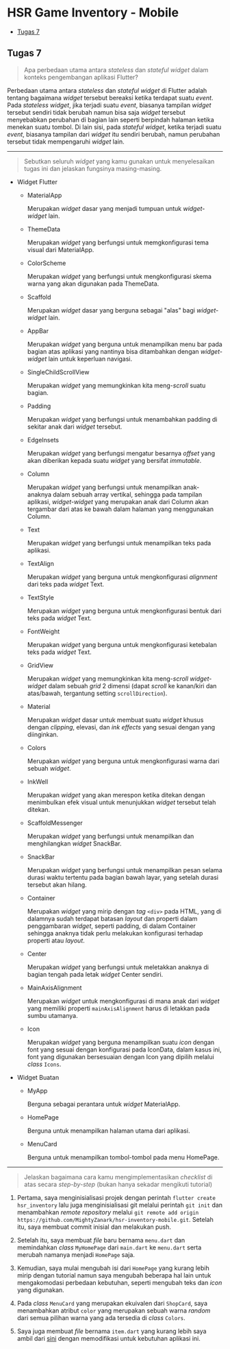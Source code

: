# HSR Game Inventory - Mobile
- [Tugas 7](#tugas-7)


## Tugas 7

> Apa perbedaan utama antara *stateless* dan *stateful widget* dalam konteks pengembangan aplikasi Flutter?

Perbedaan utama antara *stateless* dan *stateful widget* di Flutter adalah tentang bagaimana *widget* tersebut bereaksi ketika terdapat suatu *event*. Pada *stateless widget*, jika terjadi suatu *event*, biasanya tampilan *widget* tersebut sendiri tidak berubah namun bisa saja *widget* tersebut menyebabkan perubahan di bagian lain seperti berpindah halaman ketika menekan suatu tombol. Di lain sisi, pada *stateful widget*, ketika terjadi suatu *event*, biasanya tampilan dari *widget* itu sendiri berubah, namun perubahan tersebut tidak mempengaruhi *widget* lain.

---
> Sebutkan seluruh *widget* yang kamu gunakan untuk menyelesaikan tugas ini dan jelaskan fungsinya masing-masing.

- Widget Flutter
    - MaterialApp
        
        Merupakan *widget* dasar yang menjadi tumpuan untuk *widget-widget* lain.
    
    - ThemeData

        Merupakan *widget* yang berfungsi untuk memgkonfigurasi tema visual dari MaterialApp.
    
    - ColorScheme

        Merupakan *widget* yang berfungsi untuk mengkonfigurasi skema warna yang akan digunakan pada ThemeData.

    - Scaffold

        Merupakan *widget* dasar yang berguna sebagai "alas" bagi *widget-widget* lain.

    - AppBar

        Merupakan *widget* yang berguna untuk menampilkan menu bar pada bagian atas aplikasi yang nantinya bisa ditambahkan dengan *widget-widget* lain untuk keperluan navigasi.

    - SingleChildScrollView

        Merupakan *widget* yang memungkinkan kita meng-*scroll* suatu bagian.

    - Padding

        Merupakan *widget* yang berfungsi untuk menambahkan padding di sekitar anak dari *widget* tersebut.

    - EdgeInsets

        Merupakan *widget* yang berfungsi mengatur besarnya *offset* yang akan diberikan kepada suatu *widget* yang bersifat *immutable*.

    - Column

        Merupakan *widget* yang berfungsi untuk menampilkan anak-anaknya dalam sebuah array vertikal, sehingga pada tampilan aplikasi, *widget-widget* yang merupakan anak dari Column akan tergambar dari atas ke bawah dalam halaman yang menggunakan Column.

    - Text

        Merupakan *widget* yang berfungsi untuk menampilkan teks pada aplikasi.

    - TextAlign

        Merupakan *widget* yang berguna untuk mengkonfigurasi *alignment* dari teks pada *widget* Text.

    - TextStyle

        Merupakan *widget* yang berguna untuk mengkonfigurasi bentuk dari teks pada *widget* Text.

    - FontWeight

        Merupakan *widget* yang berguna untuk mengkonfigurasi ketebalan teks pada *widget* Text.

    - GridView

        Merupakan *widget* yang memungkinkan kita meng-*scroll* *widget-widget* dalam sebuah *grid* 2 dimensi (dapat *scroll* ke kanan/kiri dan atas/bawah, tergantung setting `scrollDirection`). 

    - Material

        Merupakan *widget* dasar untuk membuat suatu *widget* khusus dengan *clipping*, elevasi, dan *ink effects* yang sesuai dengan yang diinginkan.

    - Colors

        Merupakan *widget* yang berguna untuk mengkonfigurasi warna dari sebuah *widget*.

    - InkWell

        Merupakan *widget* yang akan merespon ketika ditekan dengan menimbulkan efek visual untuk menunjukkan *widget* tersebut telah ditekan.

    - ScaffoldMessenger

        Merupakan *widget* yang berfungsi untuk menampilkan dan menghilangkan *widget* SnackBar.

    - SnackBar

        Merupakan *widget* yang berfungsi untuk menampilkan pesan selama durasi waktu tertentu pada bagian bawah layar, yang setelah durasi tersebut akan hilang.

    - Container

        Merupakan *widget* yang mirip dengan *tag* `<div>` pada HTML, yang di dalamnya sudah terdapat batasan *layout* dan properti dalam penggambaran *widget*, seperti padding, di dalam Container sehingga anaknya tidak perlu melakukan konfigurasi terhadap properti atau *layout*.

    - Center

        Merupakan *widget* yang berfungsi untuk meletakkan anaknya di bagian tengah pada letak *widget* Center sendiri.

    - MainAxisAlignment

        Merupakan *widget* untuk mengkonfigurasi di mana anak dari *widget* yang memiliki properti `mainAxisAlignment` harus di letakkan pada sumbu utamanya.

    - Icon

        Merupakan *widget* yang berguna menampilkan suatu *icon* dengan font yang sesuai dengan konfigurasi pada IconData, dalam kasus ini, font yang digunakan bersesuaian dengan Icon yang dipilih melalui *class* `Icons`.

- Widget Buatan
    - MyApp

        Berguna sebagai perantara untuk *widget* MaterialApp.

    - HomePage

        Berguna untuk menampilkan halaman utama dari aplikasi.

    - MenuCard

        Berguna untuk menampilkan tombol-tombol pada menu HomePage.

---
> Jelaskan bagaimana cara kamu mengimplementasikan *checklist* di atas secara *step-by-step* (bukan hanya sekadar mengikuti tutorial)
1. Pertama, saya menginisialisasi projek dengan perintah `flutter create hsr_inventory` lalu juga menginisialisasi git melalui perintah `git init` dan menambahkan *remote repository* melalui `git remote add origin https://github.com/MightyZanark/hsr-inventory-mobile.git`. Setelah itu, saya membuat commit inisial dan melakukan push.

2. Setelah itu, saya membuat *file* baru bernama `menu.dart` dan memindahkan *class* `MyHomePage` dari `main.dart` ke `menu.dart` serta merubah namanya menjadi `HomePage` saja.

3. Kemudian, saya mulai mengubah isi dari `HomePage` yang kurang lebih mirip dengan tutorial namun saya mengubah beberapa hal lain untuk mengakomodasi perbedaan kebutuhan, seperti mengubah teks dan *icon* yang digunakan.

4. Pada *class* `MenuCard` yang merupakan ekuivalen dari `ShopCard`, saya menambahkan atribut `color` yang merupakan sebuah warna *random* dari semua pilihan warna yang ada tersedia di *class* `Colors`.

5. Saya juga membuat *file* bernama `item.dart` yang kurang lebih saya ambil dari [sini](https://github.com/MightyZanark/OprecRistek/blob/f640536662cdb751ed3d1303a5daa8b60ffe4295/lib/api_fetch.dart) dengan memodifikasi untuk kebutuhan aplikasi ini.